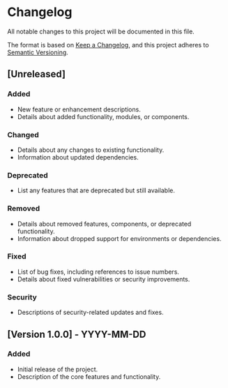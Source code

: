 # Changelog

All notable changes to this project will be documented in this file.

The format is based on [Keep a Changelog](https://keepachangelog.com/en/1.0.0/), and this project adheres to [Semantic Versioning](https://semver.org/spec/v2.0.0.html).

## [Unreleased]
### Added
- New feature or enhancement descriptions.
- Details about added functionality, modules, or components.

### Changed
- Details about any changes to existing functionality.
- Information about updated dependencies.

### Deprecated
- List any features that are deprecated but still available.

### Removed
- Details about removed features, components, or deprecated functionality.
- Information about dropped support for environments or dependencies.

### Fixed
- List of bug fixes, including references to issue numbers.
- Details about fixed vulnerabilities or security improvements.

### Security
- Descriptions of security-related updates and fixes.

## [Version 1.0.0] - YYYY-MM-DD
### Added
- Initial release of the project.
- Description of the core features and functionality.
